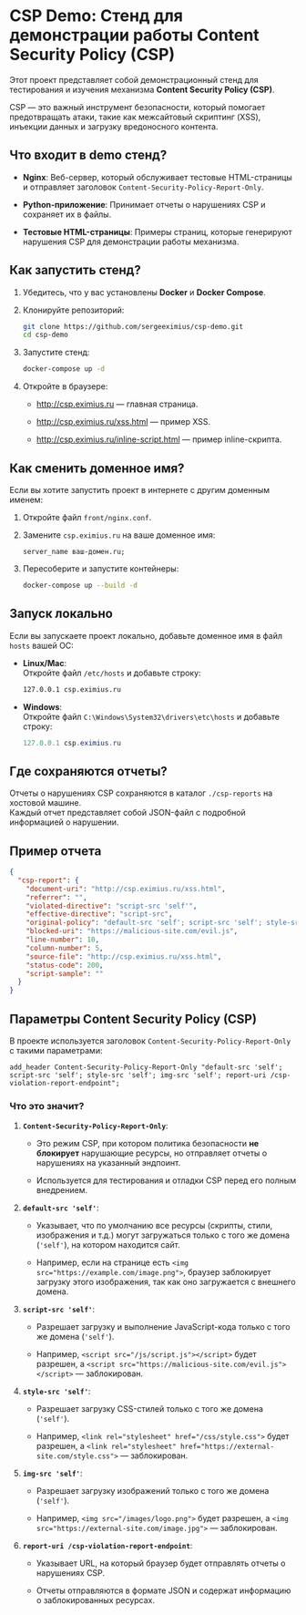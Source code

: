 # CSP Demo: Стенд для демонстрации работы Content Security Policy (CSP)

Этот проект представляет собой демонстрационный стенд для тестирования и изучения механизма  **Content Security Policy (CSP)**.  

CSP — это важный инструмент безопасности, который помогает предотвращать атаки, такие как межсайтовый скриптинг (XSS),  инъекции данных и загрузку вредоносного контента.

## Что входит в demo стенд?

-   **Nginx**: Веб-сервер, который обслуживает тестовые HTML-страницы и отправляет заголовок  `Content-Security-Policy-Report-Only`.
    
-   **Python-приложение**: Принимает отчеты о нарушениях CSP и сохраняет их в файлы.
    
-   **Тестовые HTML-страницы**: Примеры страниц, которые генерируют нарушения CSP для демонстрации работы механизма.
    

## Как запустить стенд?

1.  Убедитесь, что у вас установлены  **Docker**  и  **Docker Compose**.
    
2.  Клонируйте репозиторий:
    ```bash    
    git clone https://github.com/sergeeximius/csp-demo.git
    cd csp-demo
    ```
3.  Запустите стенд:
    ```bash
	docker-compose up -d
	```
    
4.  Откройте в браузере:
    
    -   http://csp.eximius.ru  — главная страница.
        
    -   http://csp.eximius.ru/xss.html  — пример XSS.
        
    -   http://csp.eximius.ru/inline-script.html  — пример inline-скрипта.
        

## Как сменить доменное имя?

Если вы хотите запустить проект в интернете с другим доменным именем:

1.  Откройте файл  `front/nginx.conf`.
    
2.  Замените  `csp.eximius.ru`  на ваше доменное имя:
    ```nginx
    server_name ваш-домен.ru;
    ```
	
3.  Пересоберите и запустите контейнеры:
    ```bash
	docker-compose up --build -d
    ```
    

## Запуск локально

Если вы запускаете проект локально, добавьте доменное имя в файл  `hosts`  вашей ОС:

-   **Linux/Mac**:  
    Откройте файл  `/etc/hosts`  и добавьте строку:
    ```bash
	127.0.0.1 csp.eximius.ru
    ```

-   **Windows**:  
    Откройте файл  `C:\Windows\System32\drivers\etc\hosts`  и добавьте строку:
    ```powershell
	127.0.0.1 csp.eximius.ru
    ```
    

## Где сохраняются отчеты?

Отчеты о нарушениях CSP сохраняются в каталог  `./csp-reports`  на хостовой машине.  
Каждый отчет представляет собой JSON-файл с подробной информацией о нарушении.

## Пример отчета
```json
{
  "csp-report": {
    "document-uri": "http://csp.eximius.ru/xss.html",
    "referrer": "",
    "violated-directive": "script-src 'self'",
    "effective-directive": "script-src",
    "original-policy": "default-src 'self'; script-src 'self'; style-src 'self'; img-src 'self'; report-uri /csp-violation-report-endpoint",
    "blocked-uri": "https://malicious-site.com/evil.js",
    "line-number": 10,
    "column-number": 5,
    "source-file": "http://csp.eximius.ru/xss.html",
    "status-code": 200,
    "script-sample": ""
  }
}
```

## Параметры Content Security Policy (CSP)

В проекте используется заголовок  `Content-Security-Policy-Report-Only`  с такими параметрами:
```nginx
add_header Content-Security-Policy-Report-Only "default-src 'self'; script-src 'self'; style-src 'self'; img-src 'self'; report-uri /csp-violation-report-endpoint";
```

### Что это значит?

1.  **`Content-Security-Policy-Report-Only`**:
    
    -   Это режим CSP, при котором политика безопасности  **не блокирует**  нарушающие ресурсы, но отправляет отчеты о нарушениях на указанный эндпоинт.
        
    -   Используется для тестирования и отладки CSP перед его полным внедрением.
        
2.  **`default-src 'self'`**:
    
    -   Указывает, что по умолчанию все ресурсы (скрипты, стили, изображения и т.д.) могут загружаться только с того же домена (`'self'`), на котором находится сайт.
        
    -   Например, если на странице есть  `<img src="https://example.com/image.png">`, браузер заблокирует загрузку этого изображения, так как оно загружается с внешнего домена.
        
3.  **`script-src 'self'`**:
    
    -   Разрешает загрузку и выполнение JavaScript-кода только с того же домена (`'self'`).
        
    -   Например,  `<script src="/js/script.js"></script>`  будет разрешен, а  `<script src="https://malicious-site.com/evil.js"></script>`  — заблокирован.
        
4.  **`style-src 'self'`**:
    
    -   Разрешает загрузку CSS-стилей только с того же домена (`'self'`).
        
    -   Например,  `<link rel="stylesheet" href="/css/style.css">`  будет разрешен, а  `<link rel="stylesheet" href="https://external-site.com/style.css">`  — заблокирован.
        
5.  **`img-src 'self'`**:
    
    -   Разрешает загрузку изображений только с того же домена (`'self'`).
        
    -   Например,  `<img src="/images/logo.png">`  будет разрешен, а  `<img src="https://external-site.com/image.jpg">`  — заблокирован.
        
6.  **`report-uri /csp-violation-report-endpoint`**:
    
    -   Указывает URL, на который браузер будет отправлять отчеты о нарушениях CSP.
        
    -   Отчеты отправляются в формате JSON и содержат информацию о заблокированных ресурсах.

